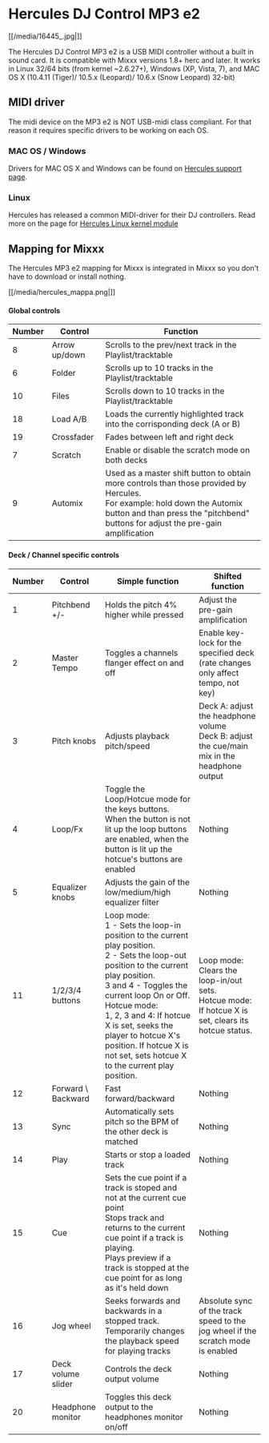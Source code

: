 # Hercules DJ Control MP3 e2

[[/media/16445_.jpg|]]

The Hercules DJ Control MP3 e2 is a USB MIDI controller without a built
in sound card. It is compatible with Mixxx versions 1.8+ herc and later.
It works in Linux 32/64 bits (from kernel \~2.6.27+), Windows (XP,
Vista, 7), and MAC OS X (10.4.11 (Tiger)/ 10.5.x (Leopard)/ 10.6.x (Snow
Leopard) 32-bit)

## MIDI driver

The midi device on the MP3 e2 is NOT USB-midi class compliant. For that
reason it requires specific drivers to be working on each OS.

### MAC OS / Windows

Drivers for MAC OS X and Windows can be found on [Hercules support
page](http://ts.hercules.com/eng/index.php?pg=view_files&gid=17&fid=61&pid=241&cid=1).

### Linux

Hercules has released a common MIDI-driver for their DJ controllers.
Read more on the page for [Hercules Linux kernel
module](Hercules%20Linux%20kernel%20module)

## Mapping for Mixxx

The Hercules MP3 e2 mapping for Mixxx is integrated in Mixxx so you
don't have to download or install nothing.

[[/media/hercules_mappa.png|]]

#### Global controls

<table>
<thead>
<tr class="header">
<th>Number</th>
<th>Control</th>
<th>Function</th>
</tr>
</thead>
<tbody>
<tr class="odd">
<td>8</td>
<td>Arrow up/down</td>
<td>Scrolls to the prev/next track in the Playlist/tracktable</td>
</tr>
<tr class="even">
<td>6</td>
<td>Folder</td>
<td>Scrolls up to 10 tracks in the Playlist/tracktable</td>
</tr>
<tr class="odd">
<td>10</td>
<td>Files</td>
<td>Scrolls down to 10 tracks in the Playlist/tracktable</td>
</tr>
<tr class="even">
<td>18</td>
<td>Load A/B</td>
<td>Loads the currently highlighted track into the corrisponding deck (A or B)</td>
</tr>
<tr class="odd">
<td>19</td>
<td>Crossfader</td>
<td>Fades between left and right deck</td>
</tr>
<tr class="even">
<td>7</td>
<td>Scratch</td>
<td>Enable or disable the scratch mode on both decks</td>
</tr>
<tr class="odd">
<td>9</td>
<td>Automix</td>
<td>Used as a master shift button to obtain more controls than those provided by Hercules.<br />
For example: hold down the Automix button and than press the "pitchbend" buttons for adjust the pre-gain amplification</td>
</tr>
</tbody>
</table>

#### Deck / Channel specific controls

<table>
<thead>
<tr class="header">
<th>Number</th>
<th>Control</th>
<th>Simple function</th>
<th>Shifted function</th>
</tr>
</thead>
<tbody>
<tr class="odd">
<td>1</td>
<td>Pitchbend +/-</td>
<td>Holds the pitch 4% higher while pressed</td>
<td>Adjust the pre-gain amplification</td>
</tr>
<tr class="even">
<td>2</td>
<td>Master Tempo</td>
<td>Toggles a channels flanger effect on and off</td>
<td>Enable key-lock for the specified deck (rate changes only affect tempo, not key)</td>
</tr>
<tr class="odd">
<td>3</td>
<td>Pitch knobs</td>
<td>Adjusts playback pitch/speed</td>
<td>Deck A: adjust the headphone volume<br />
Deck B: adjust the cue/main mix in the headphone output</td>
</tr>
<tr class="even">
<td>4</td>
<td>Loop/Fx</td>
<td>Toggle the Loop/Hotcue mode for the keys buttons.<br />
When the button is not lit up the loop buttons are enabled, when the button is lit up the hotcue's buttons are enabled</td>
<td>Nothing</td>
</tr>
<tr class="odd">
<td>5</td>
<td>Equalizer knobs</td>
<td>Adjusts the gain of the low/medium/high equalizer filter</td>
<td>Nothing</td>
</tr>
<tr class="even">
<td>11</td>
<td>1/2/3/4 buttons</td>
<td>Loop mode:<br />
1 - Sets the loop-in position to the current play position.<br />
2 - Sets the loop-out position to the current play position.<br />
3 and 4 - Toggles the current loop On or Off.<br />
Hotcue mode:<br />
1, 2, 3 and 4: If hotcue X is set, seeks the player to hotcue X's position. If hotcue X is not set, sets hotcue X to the current play position.</td>
<td>Loop mode:<br />
Clears the loop-in/out sets.<br />
Hotcue mode:<br />
If hotcue X is set, clears its hotcue status.</td>
</tr>
<tr class="odd">
<td>12</td>
<td>Forward \ Backward</td>
<td>Fast forward/backward</td>
<td>Nothing</td>
</tr>
<tr class="even">
<td>13</td>
<td>Sync</td>
<td>Automatically sets pitch so the BPM of the other deck is matched</td>
<td>Nothing</td>
</tr>
<tr class="odd">
<td>14</td>
<td>Play</td>
<td>Starts or stop a loaded track</td>
<td>Nothing</td>
</tr>
<tr class="even">
<td>15</td>
<td>Cue</td>
<td>Sets the cue point if a track is stoped and not at the current cue point<br />
Stops track and returns to the current cue point if a track is playing.<br />
Plays preview if a track is stopped at the cue point for as long as it's held down</td>
<td>Nothing</td>
</tr>
<tr class="odd">
<td>16</td>
<td>Jog wheel</td>
<td>Seeks forwards and backwards in a stopped track.<br />
Temporarily changes the playback speed for playing tracks</td>
<td>Absolute sync of the track speed to the jog wheel if the scratch mode is enabled</td>
</tr>
<tr class="even">
<td>17</td>
<td>Deck volume slider</td>
<td>Controls the deck output volume</td>
<td>Nothing</td>
</tr>
<tr class="odd">
<td>20</td>
<td>Headphone monitor</td>
<td>Toggles this deck output to the headphones monitor on/off</td>
<td>Nothing</td>
</tr>
</tbody>
</table>
